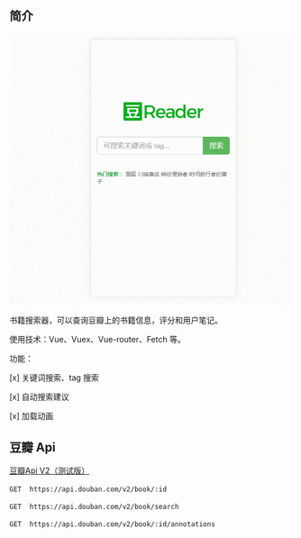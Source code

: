 ## 简介

![](GIF.gif)

书籍搜索器，可以查询豆瓣上的书籍信息，评分和用户笔记。

使用技术：Vue、Vuex、Vue-router、Fetch 等。

功能：

[x] 关键词搜索、tag 搜索

[x] 自动搜索建议

[x] 加载动画

## 豆瓣 Api

[豆瓣Api V2（测试版）](https://developers.douban.com/wiki/?title=api_v2)

`GET  https://api.douban.com/v2/book/:id`

`GET  https://api.douban.com/v2/book/search`

`GET  https://api.douban.com/v2/book/:id/annotations`